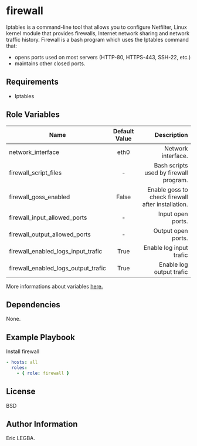 firewall
=========

Iptables is a command-line tool that allows you to configure Netfilter,
Linux kernel module that provides firewalls, Internet network sharing and network traffic history.
Firewall is a bash program which uses the Iptables command that:
- opens ports used on most servers (HTTP-80, HTTPS-443, SSH-22, etc.)
- maintains other closed ports.

Requirements
------------

- Iptables

Role Variables
--------------

| Name	        | Default Value	| Description|
| ------------- |:-------------:| ----------:|
|network_interface|eth0|Network interface.|
|firewall_script_files|-|Bash scripts used by firewall program.|
|firewall_goss_enabled|False|Enable goss to check firewall after installation.|
|firewall_input_allowed_ports|-|Input open ports.|
|firewall_output_allowed_ports|-|Output open ports.|
|firewall_enabled_logs_input_trafic|True|Enable log input trafic|
|firewall_enabled_logs_output_trafic|True|Enable log output trafic|

More informations about variables [here.](https://github.com/eleongithub/ansible/blob/it_1/projects/roles/firewall/defaults/main.yml)

Dependencies
------------

None.

Example Playbook
----------------

Install firewall
```yaml
- hosts: all
  roles:
    - { role: firewall }
```

License
-------

BSD

Author Information
------------------

Eric LEGBA.